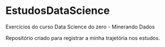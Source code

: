 # EstudosDataScience
 Exercícios do curso Data Science do zero - Minerando Dados

Repositório criado para registrar a minha trajetória nos estudos.

